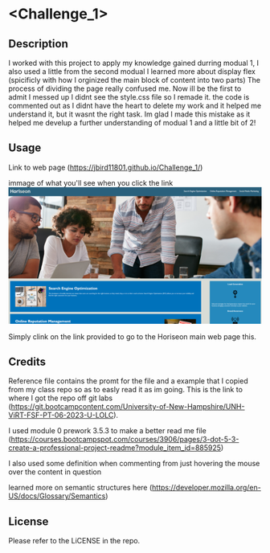 # <Challenge_1>

## Description

 I  worked with this project to apply my knowledge gained durring modual 1, I also used a little from the second modual I learned more about display flex (spicificly with how I orginized the main block of content into two parts) The process of dividing the page really confused me. Now ill be the first to admit I messed up I didnt see the style.css file so I remade it. the code is commented out as I didnt have the heart to delete my work and it helped me understand it, but it wasnt the right task.  Im glad I made this mistake as it helped me develup a further understanding  of modual 1 and a little bit of 2!

## Usage

Link to web page (https://jbird11801.github.io/Challenge_1/)

immage of what you'll see when you click the link ![a picture of the Horiseon homepage](image.png)

Simply clink on the link provided to go to the Horiseon main web page this.

## Credits

Reference file contains the promt for the file and a example that I copied from my class repo so as to easly read it as im going. This is the link to where I got the repo off git labs (https://git.bootcampcontent.com/University-of-New-Hampshire/UNH-ViRT-FSF-PT-06-2023-U-LOLC).

 I  used module 0 prework 3.5.3 to make a better read me file (https://courses.bootcampspot.com/courses/3906/pages/3-dot-5-3-create-a-professional-project-readme?module_item_id=885925)

 I also used some definition when commenting from just hovering the mouse over the content in question

 learned more on semantic structures here (https://developer.mozilla.org/en-US/docs/Glossary/Semantics)


## License


Please refer to the LiCENSE in the repo.
